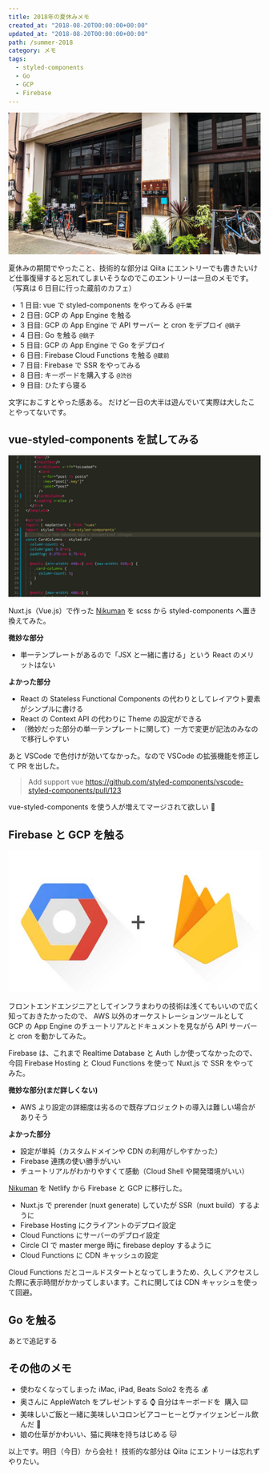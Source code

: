 ```yaml
---
title: 2018年の夏休みメモ
created_at: "2018-08-20T00:00:00+00:00"
updated_at: "2018-08-20T00:00:00+00:00"
path: /summer-2018
category: メモ
tags:
  - styled-components
  - Go
  - GCP
  - Firebase
---
```


![](image.jpg)

夏休みの期間でやったこと、技術的な部分は Qiita にエントリーでも書きたいけど仕事復帰すると忘れてしまいそうなのでこのエントリーは一旦のメモです。（写真は 6 日目に行った蔵前のカフェ）

- 1 日目: vue で styled-components をやってみる `@千葉`
- 2 日目: GCP の App Engine を触る
- 3 日目: GCP の App Engine で API サーバー と cron をデプロイ `@銚子`
- 4 日目: Go を触る `@銚子`
- 5 日目: GCP の App Engine で Go をデプロイ
- 6 日目: Firebase Cloud Functions を触る `@蔵前`
- 7 日目: Firebase で SSR をやってみる
- 8 日目: キーボードを購入する `@渋谷`
- 9 日目: ひたすら寝る

文字におこすとやった感ある。
だけど一日の大半は遊んでいて実際は大したことやってないです。

<!--more-->

## vue-styled-components を試してみる

![](image2.jpg)

Nuxt.js（Vue.js）で作った [Nikuman](https://nikuman.jaxx2104.info/) を scss から styled-components へ置き換えてみた。

**微妙な部分**

- 単一テンプレートがあるので「JSX と一緒に書ける」という React のメリットはない

**よかった部分**

- React の Stateless Functional Components の代わりとしてレイアウト要素がシンプルに書ける
- React の Context API の代わりに Theme の設定ができる
- （微妙だった部分の単一テンプレートに関して）一方で変更が記法のみなので移行しやすい

あと VSCode で色付けが効いてなかった。なので VSCode の拡張機能を修正して PR を出した。

> Add support vue
> https://github.com/styled-components/vscode-styled-components/pull/123

vue-styled-components を使う人が増えてマージされて欲しい 🙏

## Firebase と GCP を触る

![](image3.jpg)

フロントエンドエンジニアとしてインフラまわりの技術は浅くてもいいので広く知っておきたかったので、 AWS 以外のオーケストレーションツールとして GCP の App Engine のチュートリアルとドキュメントを見ながら API サーバーと cron を動かしてみた。

Firebase は、これまで Realtime Database と Auth しか使ってなかったので、
今回 Firebase Hosting と Cloud Functions を使って Nuxt.js で SSR をやってみた。

**微妙な部分(まだ詳しくない)**

- AWS より設定の詳細度は劣るので既存プロジェクトの導入は難しい場合がありそう

**よかった部分**

- 設定が単純（カスタムドメインや CDN の利用がしやすかった）
- Firebase 連携の使い勝手がいい
- チュートリアルがわかりやすくて感動（Cloud Shell や開発環境がいい）

[Nikuman](https://nikuman.jaxx2104.info/) を Netlify から Firebase と GCP に移行した。

- Nuxt.js で prerender (nuxt generate) していたが SSR（nuxt build）するように
- Firebase Hosting にクライアントのデプロイ設定
- Cloud Functions にサーバーのデプロイ設定
- Circle CI で master merge 時に firebase deploy するように
- Cloud Functions に CDN キャッシュの設定

Cloud Functions だとコールドスタートとなってしまうため、久しくアクセスした際に表示時間がかかってしまいます。これに関しては CDN キャッシュを使って回避。

## Go を触る

あとで追記する

## その他のメモ

- 使わなくなってしまった iMac, iPad, Beats Solo2 を売る 💰
- 奥さんに AppleWatch をプレゼントする ⌚ 自分はキーボードを ️ 購入 ⌨️
- 美味しいご飯と一緒に美味しいコロンビアコーヒーとヴァイツェンビール飲んだ 🍺
- 娘の仕草がかわいい、猫に興味を持ちはじめる 🐱

以上です。明日（今日）から会社！
技術的な部分は Qiita にエントリーは忘れずやりたい。
